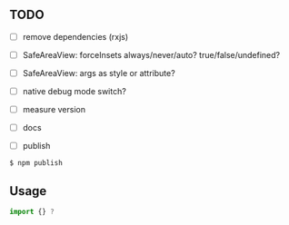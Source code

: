 ## TODO

- [ ] remove dependencies (rxjs)

- [ ] SafeAreaView: forceInsets always/never/auto? true/false/undefined?
- [ ] SafeAreaView: args as style or attribute?

- [ ] native debug mode switch?

- [ ] measure version

- [ ] docs
- [ ] publish

```
$ npm publish
```

## Usage

```js
import {} ?
```
